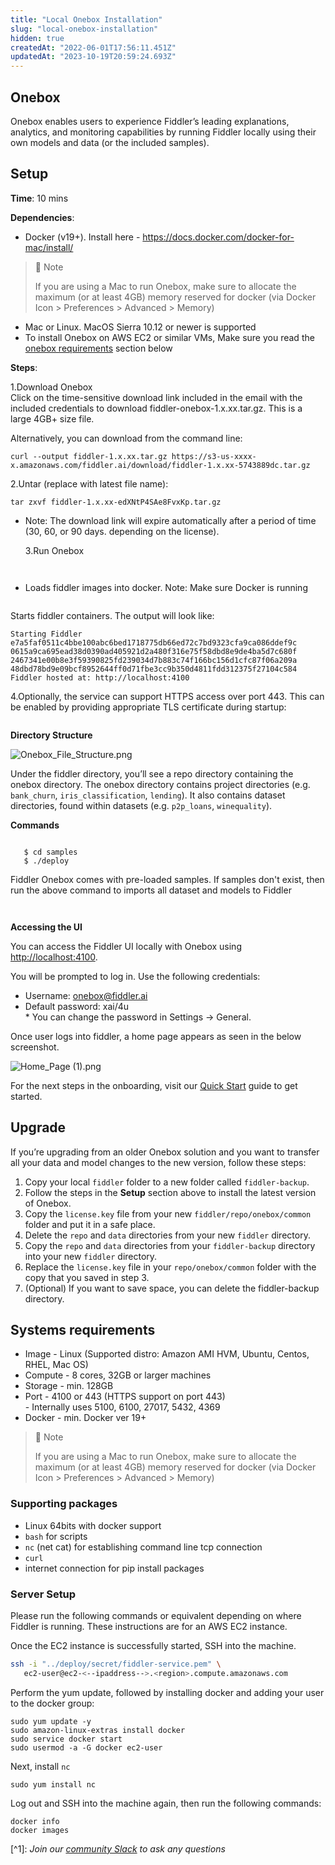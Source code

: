 ```yaml
---
title: "Local Onebox Installation"
slug: "local-onebox-installation"
hidden: true
createdAt: "2022-06-01T17:56:11.451Z"
updatedAt: "2023-10-19T20:59:24.693Z"
---
```

## Onebox

Onebox enables users to experience Fiddler’s leading explanations, analytics, and monitoring capabilities by running Fiddler locally using their own models and data (or the included samples).

## Setup

**Time**: 10 mins

**Dependencies**:

- Docker (v19+). Install here - <https://docs.docker.com/docker-for-mac/install/>

> 🚧 Note
> 
> If you are using a Mac to run Onebox, make sure to allocate the maximum (or at least 4GB) memory reserved for docker (via  Docker Icon > Preferences > Advanced > Memory)

- Mac or Linux. MacOS Sierra 10.12 or newer is supported
- To install Onebox on AWS EC2 or similar VMs, Make sure you read the [onebox requirements](onebox.md#systems-requirements) section below

**Steps**:

1.Download Onebox  
Click on the time-sensitive download link included in the email with the included credentials to download fiddler-onebox-1.x.xx.tar.gz. This is a large 4GB+ size file.

Alternatively, you can download from the command line:

```bsh
curl --output fiddler-1.x.xx.tar.gz https://s3-us-xxxx-x.amazonaws.com/fiddler.ai/download/fiddler-1.x.xx-5743889dc.tar.gz
```



2.Untar (replace with latest file name):

```bsh
tar zxvf fiddler-1.x.xx-edXNtP4SAe8FvxKp.tar.gz
```



- Note: The download link will expire automatically after a period of time (30, 60, or 90 days. depending on the license).

  3.Run Onebox

```
```



```
```



- Loads fiddler images into docker. Note: Make sure Docker is running

```
```



Starts fiddler containers. The output will look like:

```bsh
Starting Fiddler
e7a5faf0511c4bbe100abc6bed1718775db66ed72c7bd9323cfa9ca086ddef9c
0615a9ca695ead38d0390ad405921d2a480f316e75f58dbd8e9de4ba5d7c680f
2467341e00b8e3f59390825fd239034d7b883c74f166bc156d1cfc87f06a209a
48dbd78bd9e09bcf8952644ff0d71fbe3cc9b350d4811fdd312375f27104c584
Fiddler hosted at: http://localhost:4100
```



4.Optionally, the service can support HTTPS access over port 443. This can be enabled by providing appropriate TLS certificate during startup:

```
```



**Directory Structure**

![](https://files.readme.io/52fe5ce-Onebox_File_Structure.png "Onebox_File_Structure.png")

Under the fiddler directory, you’ll see a repo directory containing the onebox directory. The onebox directory contains project directories (e.g. `bank_churn`, `iris_classification`, `lending`). It also contains dataset directories, found within datasets (e.g. `p2p_loans`, `winequality`).

**Commands**

```
```



```bsh
   $ cd samples
   $ ./deploy
```



Fiddler Onebox comes with pre-loaded samples. If samples don't exist, then run the above command to imports all dataset and models to Fiddler

```
```



```
```



**Accessing the UI**

You can access the Fiddler UI locally with Onebox using <http://localhost:4100>.

You will be prompted to log in. Use the following credentials:

- Username: onebox@fiddler.ai
- Default password: xai/4u  
  		\* You can change the password in Settings → General.

Once user logs into fiddler, a home page appears as seen in the below screenshot.

![](https://files.readme.io/49ad4c6-Home_Page_1.png "Home_Page (1).png")

For the next steps in the onboarding, visit our [Quick Start](doc:quick-start) guide to get started.

## Upgrade

If you’re upgrading from an older Onebox solution and you want to transfer all your data and model changes to the new version, follow these steps:

1. Copy your local `fiddler` folder to a new folder called `fiddler-backup`.
2. Follow the steps in the **Setup** section above to install the latest version of Onebox.
3. Copy the `license.key` file from your new `fiddler/repo/onebox/common` folder and put it in a safe place.
4. Delete the `repo` and `data` directories from your new `fiddler` directory.
5. Copy the `repo` and `data` directories from your `fiddler-backup` directory into your new `fiddler` directory.
6. Replace the `license.key` file in your `repo/onebox/common` folder with the copy that you saved in step 3.
7. (Optional) If you want to save space, you can delete the fiddler-backup directory.

## Systems requirements

- Image - Linux (Supported distro: Amazon AMI HVM, Ubuntu, Centos, RHEL, Mac OS)
- Compute - 8 cores, 32GB or larger machines
- Storage - min. 128GB
- Port - 4100 or 443 (HTTPS support on port 443)  
  		- Internally uses 5100, 6100, 27017, 5432, 4369
- Docker - min. Docker ver 19+

> 🚧 Note
> 
> If you are using a Mac to run Onebox, make sure to allocate the maximum (or at least 4GB) memory reserved for docker (via  Docker Icon > Preferences > Advanced > Memory)

### Supporting packages

- Linux 64bits with docker support
- `bash` for scripts
- `nc` (net cat) for establishing command line tcp connection
- `curl`
- internet connection for pip install packages

### Server Setup

Please run the following commands or equivalent depending on where Fiddler is running. These instructions are for an AWS EC2 instance.

Once the EC2 instance is successfully started, SSH into the machine.

```bash
ssh -i "../deploy/secret/fiddler-service.pem" \
   ec2-user@ec2-<--ipaddress-->.<region>.compute.amazonaws.com
```



Perform the yum update, followed by installing docker and adding your user to the docker group:

```
sudo yum update -y
sudo amazon-linux-extras install docker
sudo service docker start
sudo usermod -a -G docker ec2-user
```



Next, install `nc`

```
sudo yum install nc
```



Log out and SSH into the machine again, then run the following commands:

```
docker info
docker images
```



[^1]\: _Join our [community Slack](https://www.fiddler.ai/slackinvite) to ask any questions_